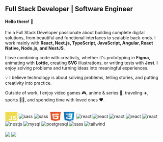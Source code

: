<h2>Full Stack Developer | Software Engineer</h2>

<h4>Hello there! 🚀</h4>

<p>
I'm a Full Stack Developer passionate about building complete digital solutions, from beautiful and functional interfaces to scalable back-ends. I work mainly with <b>React, Next.js, TypeScript, JavaScript, Angular, React Native, Node.js, and NestJS</b>.
</p>

<p>
I love combining code with creativity, whether it's prototyping in <b>Figma</b>, animating with <b>Lottie</b>, creating <b>SVG</b> illustrations, or writing tests with <b>Jest</b>. I enjoy solving problems and turning ideas into meaningful experiences.
</p>

<p>
💡 I believe technology is about solving problems, telling stories, and putting creativity into practice.
</p>

<p>
Outside of work, I enjoy video games 🎮, anime & series 🍿, traveling ✈️, sports 🏃‍♀️, and spending time with loved ones ❤️.
</p>


 <div style="display: inline_block"><br>
  <img align="center" alt="Js" height="30" width="40" src="https://raw.githubusercontent.com/devicons/devicon/master/icons/javascript/javascript-plain.svg">
   <img align="center" alt="sass" height="30" width="40"  src="https://cdn.jsdelivr.net/gh/devicons/devicon/icons/typescript/typescript-plain.svg" />
  <img align="center" alt="sass" height="30" width="40" src="https://cdn.jsdelivr.net/gh/devicons/devicon@latest/icons/nodejs/nodejs-original.svg" />      
  <img align="center" alt="HTML" height="30" width="40" src="https://raw.githubusercontent.com/devicons/devicon/master/icons/html5/html5-original.svg">
  <img align="center" alt="CSS" height="30" width="40" src="https://raw.githubusercontent.com/devicons/devicon/master/icons/css3/css3-original.svg">
  <img align="center" alt="react" height="30" width="40" src="https://cdn.jsdelivr.net/gh/devicons/devicon/icons/react/react-original.svg"> 
  <img  align="center" alt="react" height="30" width="40" src="https://cdn.jsdelivr.net/gh/devicons/devicon@latest/icons/nextjs/nextjs-original.svg" />
  <img align="center" alt="react" height="30" width="40" src="https://cdn.jsdelivr.net/gh/devicons/devicon/icons/angularjs/angularjs-plain.svg">
  <img align="center" alt="react" height="30" width="40" src="https://cdn.jsdelivr.net/gh/devicons/devicon@latest/icons/rxjs/rxjs-original.svg" />
  <img align="center" alt="react" height="30" width="40" src="https://cdn.jsdelivr.net/gh/devicons/devicon@latest/icons/bootstrap/bootstrap-original.svg" />       
  <img align="center" alt="nestjs" height="30" width="40" src="https://nestjs.com/img/logo-small.svg" />
  <img align="center" alt="mysql" height="30" width="40" src="https://cdn.jsdelivr.net/gh/devicons/devicon/icons/mysql/mysql-original.svg" />
  <img align="center" alt="postgresql" height="30" width="40" src="https://cdn.jsdelivr.net/gh/devicons/devicon/icons/postgresql/postgresql-original.svg" />
  <img align="center" alt="sass" height="30" width="40" src="https://cdn.jsdelivr.net/gh/devicons/devicon/icons/sass/sass-original.svg" />
  <img align="center" alt="tailwind" height="30" width="40" src="https://skillicons.dev/icons?i=tailwind" />

          
 </div>
 
 <br>
   
<div> 
  <a href = "mailto:mariaemiliapgmartins@hotmail.com"><img src="https://img.shields.io/badge/-Email-%23333?style=for-the-badge&logo=email&logoColor=white" target="_blank"></a>
  <a href="https://www.linkedin.com/in/maria-em%C3%ADlia-martins-676b91bb/" target="_blank"><img src="https://img.shields.io/badge/-LinkedIn-%230077B5?style=for-the-badge&logo=linkedin&logoColor=white" target="_blank"></a> 
</div>
 
  
